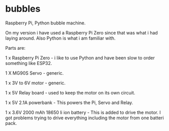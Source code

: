 # bubbles
Raspberry Pi, Python bubble machine.

On my version i have used a Raspberry Pi Zero since that was what i had laying around. Also Python is what i am familiar with.

Parts are:

1 x Raspberry Pi Zero - i like to use Python and have been slow to order something like ESP32.

1 X MG90S Servo - generic.

1 x 3V to 6V motor - generic.

1 x 5V Relay board - used to keep the motor on its own circuit.

1 x 5V 2.1A powerbank - This powers the Pi, Servo and Relay.

1 x 3.6V 2000 mAh 18650 li ion battery - This is added to drive the motor. I got problems trying to drive everything including the motor from one batteri pack.
